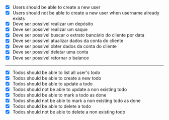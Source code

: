 
- [x] Users should be able to create a new user
- [x] Users should not be able to create a new user when username already exists
- [x] Deve ser possível realizar um depósito
- [x] Deve ser possível realizar um saque
- [x] Deve ser possível buscar o extrato bancário do cliente por data
- [x] Deve ser possível atualizar dados da conta do cliente
- [x] Deve ser possível obter dados da conta do cliente
- [x] Deve ser possível deletar uma conta
- [x] Deve ser possível retornar o balance

---

- [x] Todos should be able to list all user's todo
- [x] Todos should be able to create a new todo
- [x] Todos should be able to update a todo
- [x] Todos should not be able to update a non existing todo
- [x] Todos should be able to mark a todo as done
- [x] Todos should not be able to mark a non existing todo as done
- [x] Todos should be able to delete a todo
- [x] Todos should not be able to delete a non existing todo